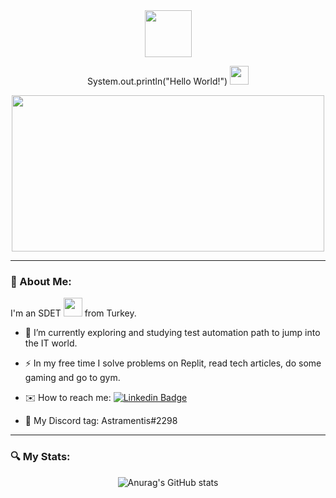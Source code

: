 <div align="center">
  <img src="https://media.tenor.com/fYL-jAts_1EAAAAi/cat-computer.gif" width="75" height="75"/>
</div>




<p align="center"
  <h1>
 System.out.println("Hello World!")
  <img src="https://media.giphy.com/media/hvRJCLFzcasrR4ia7z/giphy.gif" width="30px"/>
</h1>
</p>
<div align="center">
  <img src="https://komarev.com/ghpvc/?username=Azsharaz&style=flat-square&color=blue" alt=""/>
</div>
<div align="center">
  <img src="https://media.tenor.com/2oypQa58bVIAAAAC/azshara-thinking-azshara.gif" width="500" height="250"/>
</div>


---

### 🌸 About Me:

I'm an SDET <img src="https://media.giphy.com/media/WUlplcMpOCEmTGBtBW/giphy.gif" width="30"> from Turkey.
- :telescope: I’m currently exploring and studying test automation path to jump into the IT world.

- :zap: In my free time I solve problems on Replit, read tech articles, do some gaming and go to gym.

- ✉️ How to reach me:  [![Linkedin Badge](https://img.shields.io/badge/-Selen-blue?style=flat&logo=Linkedin&logoColor=white)](https://www.linkedin.com/in/selen-%C3%B6-8615b5284/)

- :space_invader: My Discord tag: Astramentis#2298



 </p>

---

###  🔍  My Stats:

<p align="center"><img src="https://github-readme-stats.vercel.app/api?username=Azsharaz&amp;theme=jolly&amp;show_icons=true" alt="Anurag&#39;s GitHub stats"></p>









